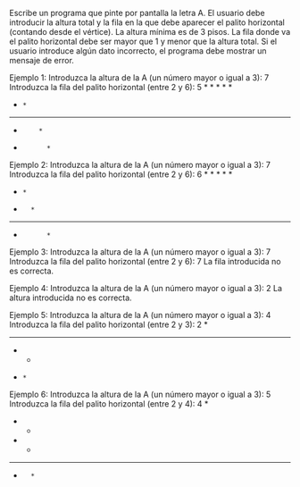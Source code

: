 Escribe un programa que pinte por pantalla la letra A. El usuario debe introducir la altura total y la fila en
la que debe aparecer el palito horizontal (contando desde el vértice). La altura mínima es de 3 pisos. La fila donde va el palito horizontal debe ser mayor que 1 y menor que la altura total. Si el usuario introduce algún dato incorrecto, el programa debe mostrar un mensaje de error.

Ejemplo 1:
Introduzca la altura de la A (un número mayor o igual a 3): 7
Introduzca la fila del palito horizontal (entre 2 y 6): 5
      *
     * *
    *   *
   *     *
  *********
 *         *
*           *

Ejemplo 2:
Introduzca la altura de la A (un número mayor o igual a 3): 7
Introduzca la fila del palito horizontal (entre 2 y 6): 6
      *
     * *
    *   *
   *     *
  *       *
 ***********
*           *

Ejemplo 3:
Introduzca la altura de la A (un número mayor o igual a 3): 7
Introduzca la fila del palito horizontal (entre 2 y 6): 7
La fila introducida no es correcta.

Ejemplo 4:
Introduzca la altura de la A (un número mayor o igual a 3): 2
La altura introducida no es correcta.

Ejemplo 5:
Introduzca la altura de la A (un número mayor o igual a 3): 4
Introduzca la fila del palito horizontal (entre 2 y 3): 2
   *
  ***
 *   *
*     *

Ejemplo 6:
Introduzca la altura de la A (un número mayor o igual a 3): 5
Introduzca la fila del palito horizontal (entre 2 y 4): 4
    *
   * *
  *   *
 *******
*       *
